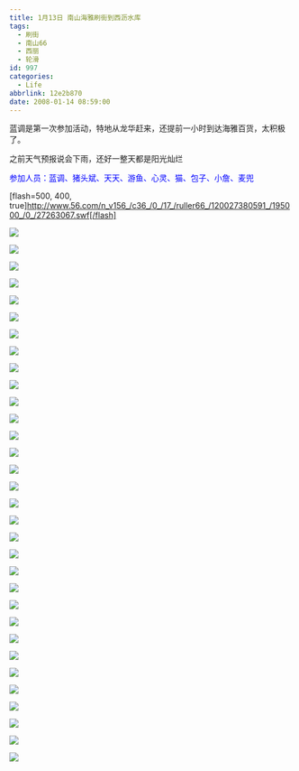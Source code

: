 ```yaml
---
title: 1月13日 南山海雅刷街到西沥水库
tags:
  - 刷街
  - 南山66
  - 西丽
  - 轮滑
id: 997
categories:
  - Life
abbrlink: 12e2b870
date: 2008-01-14 08:59:00
---
```


蓝调是第一次参加活动，特地从龙华赶来，还提前一小时到达海雅百货，太积极了。 

之前天气预报说会下雨，还好一整天都是阳光灿烂 

<font color="blue">参加人员：蓝调、猪头斌、天天、游鱼、心灵、猫、包子、小詹、麦兜</font> 

[flash=500, 400, true]http://www.56.com/n_v156_/c36_/0_/17_/ruller66_/120027380591_/195000_/0_/27263067.swf[/flash] 

![](/images/2008/01/14_085011_9285.jpg) 

![](/images/2008/01/14_085022_9286.jpg) 

![](/images/2008/01/14_085029_9287.jpg) 

![](/images/2008/01/14_085036_9288.jpg) 

![](/images/2008/01/14_085041_9289.jpg) 

![](/images/2008/01/14_085049_9290.jpg) 

![](/images/2008/01/14_085108_9291.jpg) 

![](/images/2008/01/14_085115_9292.jpg) 

![](/images/2008/01/14_085129_9293.jpg) 

![](/images/2008/01/14_085137_9294.jpg) 

![](/images/2008/01/14_085142_9295.jpg) 

![](/images/2008/01/14_085150_9296.jpg) 

![](/images/2008/01/14_085204_9297.jpg) 

![](/images/2008/01/14_085212_9298.jpg) 

![](/images/2008/01/14_085220_9299.jpg) 

![](/images/2008/01/14_085226_9300.jpg) 

![](/images/2008/01/14_085303_9301.jpg) 

![](/images/2008/01/14_085309_9302.jpg) 

![](/images/2008/01/14_085317_9303.jpg) 

![](/images/2008/01/14_085325_9304.jpg) 

![](/images/2008/01/14_085332_9305.jpg) 

![](/images/2008/01/14_085338_9306.jpg) 

![](/images/2008/01/14_085346_9307.jpg) 

![](/images/2008/01/14_085353_9308.jpg) 

![](/images/2008/01/14_085402_9309.jpg) 

![](/images/2008/01/14_085408_9310.jpg) 

![](/images/2008/01/14_085416_9311.jpg) 

![](/images/2008/01/14_085421_9312.jpg) 

![](/images/2008/01/14_085426_9313.jpg) 

![](/images/2008/01/14_085433_9314.jpg) 

![](/images/2008/01/14_085501_9315.jpg) 

![](/images/2008/01/14_085520_9316.jpg) 